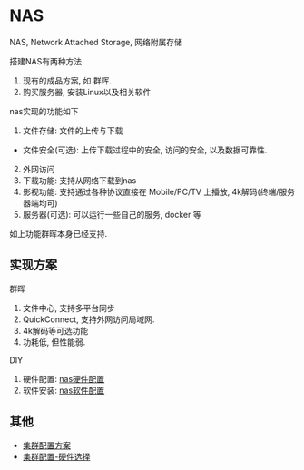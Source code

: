 # NAS
NAS, Network Attached Storage, 网络附属存储

搭建NAS有两种方法
1. 现有的成品方案, 如 群晖.
2. 购买服务器, 安装Linux以及相关软件

nas实现的功能如下
1. 文件存储: 文件的上传与下载
  - 文件安全(可选): 上传下载过程中的安全, 访问的安全, 以及数据可靠性.
2. 外网访问
3. 下载功能: 支持从网络下载到nas
4. 影视功能: 支持通过各种协议直接在 Mobile/PC/TV 上播放, 4k解码(终端/服务器端均可)
5. 服务器(可选): 可以运行一些自己的服务, docker 等

如上功能群晖本身已经支持.

## 实现方案
群晖
1. 文件中心, 支持多平台同步
2. QuickConnect, 支持外网访问局域网.
3. 4k解码等可选功能
4. 功耗低, 但性能弱.

DIY
1. 硬件配置: [nas硬件配置](./hardware.md)
2. 软件安装: [nas软件配置](./soft.md)

## 其他
- [集群配置方案](/setup/readme.md)
- [集群配置-硬件选择](/setup/pc.md)
